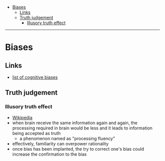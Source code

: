 - [Biases](#biases)
  * [Links](#links)
  * [Truth judgement](#truth-judgement)
    + [Illusory truth effect](#illusory-truth-effect)
____

# Biases

## Links

- [list of cognitive
  biases](https://en.wikipedia.org/wiki/List_of_cognitive_biases)

## Truth judgement

### Illusory truth effect

- [Wikipedia](https://en.wikipedia.org/wiki/Illusory_truth_effect)
- when brain receive the same information again and again, the processing
  required in brain would be less and it leads to information being accepted as
  truth
  * a phenomenon named as "processing fluency"
- effectively, familiarity can overpower rationality
- once bias has been implanted, the try to correct one's bias could increase the
  confirmation to the bias
